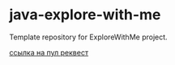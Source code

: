 # java-explore-with-me
Template repository for ExploreWithMe project.

[ссылка на пул реквест](https://github.com/NochnoyStrash/java-explore-with-me/pull/9)
